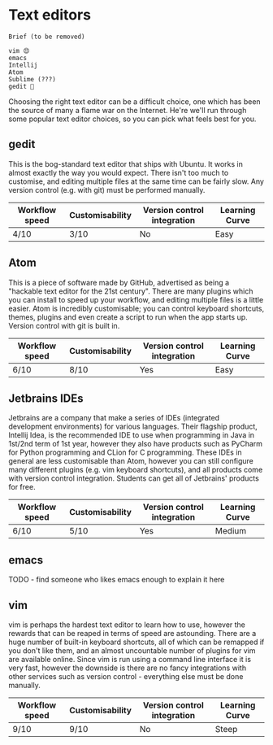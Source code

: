 # Text editors

```
Brief (to be removed)

vim 😍
emacs
Intellij
Atom
Sublime (???)
gedit 💩
```

Choosing the right text editor can be a difficult choice, one which has been the source of many a flame war on the Internet. He're we'll run through some popular text editor choices, so you can pick what feels best for you.

## gedit

This is the bog-standard text editor that ships with Ubuntu. It works in almost exactly the way you would expect. There isn't too much to customise, and editing multiple files at the same time can be fairly slow. Any version control (e.g. with git) must be performed manually.

Workflow speed | Customisability | Version control integration | Learning Curve
--- | --- | --- | ---
4/10 | 3/10 | No | Easy

## Atom

This is a piece of software made by GitHub, advertised as being a "hackable text editor for the 21st century". There are many plugins which you can install to speed up your workflow, and editing multiple files is a little easier. Atom is incredibly customisable; you can control keyboard shortcuts, themes, plugins and even create a script to run when the app starts up. Version control with git is built in.

Workflow speed | Customisability | Version control integration | Learning Curve
--- | --- | --- | ---
6/10 | 8/10 | Yes | Easy

## Jetbrains IDEs

Jetbrains are a company that make a series of IDEs (integrated development environments) for various languages. Their flagship product, Intellij Idea, is the recommended IDE to use when programming in Java in 1st/2nd term of 1st year, however they also have products such as PyCharm for Python programming and CLion for C programming. These IDEs in general are less customisable than Atom, however you can still configure many different plugins (e.g. vim keyboard shortcuts), and all products come with version control integration. Students can get all of Jetbrains' products for free.

Workflow speed | Customisability | Version control integration | Learning Curve
--- | --- | --- | ---
6/10 | 5/10 | Yes | Medium

## emacs

TODO - find someone who likes emacs enough to explain it here

## vim

vim is perhaps the hardest text editor to learn how to use, however the rewards that can be reaped in terms of speed are astounding. There are a huge number of built-in keyboard shortcuts, all of which can be remapped if you don't like them, and an almost uncountable number of plugins for vim are available online. Since vim is run using a command line interface it is very fast, however the downside is there are no fancy integrations with other services such as version control - everything else must be done manually.

Workflow speed | Customisability | Version control integration | Learning Curve
--- | --- | --- | ---
9/10 | 9/10 | No | Steep
